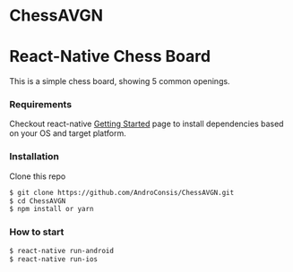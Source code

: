 # ChessAVGN

# React-Native Chess Board
This is a simple chess board, showing 5 common openings.

### Requirements
Checkout react-native <a href="https://reactnative.dev/docs/getting-started">Getting Started</a> page to install dependencies based on your OS and target platform.

### Installation

Clone this repo

```sh
$ git clone https://github.com/AndroConsis/ChessAVGN.git
$ cd ChessAVGN
$ npm install or yarn
```

### How to start
```sh
$ react-native run-android
$ react-native run-ios
```
